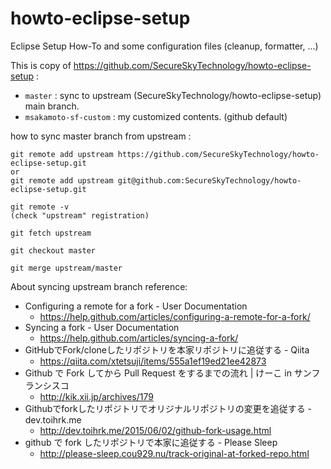 # howto-eclipse-setup

Eclipse Setup How-To and some configuration files (cleanup, formatter, ...)

This is copy of https://github.com/SecureSkyTechnology/howto-eclipse-setup :
- `master` : sync to upstream (SecureSkyTechnology/howto-eclipse-setup) main branch.
- `msakamoto-sf-custom` : my customized contents. (github default)

how to sync master branch from upstream :
```
git remote add upstream https://github.com/SecureSkyTechnology/howto-eclipse-setup.git
or
git remote add upstream git@github.com:SecureSkyTechnology/howto-eclipse-setup.git

git remote -v
(check "upstream" registration)

git fetch upstream

git checkout master

git merge upstream/master
```

About syncing upstream branch reference:
- Configuring a remote for a fork - User Documentation
  - https://help.github.com/articles/configuring-a-remote-for-a-fork/
- Syncing a fork - User Documentation
  - https://help.github.com/articles/syncing-a-fork/
- GitHubでFork/cloneしたリポジトリを本家リポジトリに追従する - Qiita
  - https://qiita.com/xtetsuji/items/555a1ef19ed21ee42873
- Github で Fork してから Pull Request をするまでの流れ | けーこ in サンフランシスコ
  - http://kik.xii.jp/archives/179
- Githubでforkしたリポジトリでオリジナルリポジトリの変更を追従する - dev.toihrk.me
  - http://dev.toihrk.me/2015/06/02/github-fork-usage.html
- github で fork したリポジトリで本家に追従する - Please Sleep
  - http://please-sleep.cou929.nu/track-original-at-forked-repo.html

